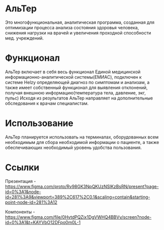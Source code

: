 # АльТер
Это многофункциональная, аналитическая программа, созданная для оптимизации процесса анализа состояния здоровья человека, снижения нагрузки на врачей  и увеличения проходной способности мед. учреждений.
# Функционал
АльТер включает в себя весь функционал Единой медицинской информационно-аналитической системы(ЕМИАС), подключен к системе Helzy определяющей диагноз по симптомам и анализам, а также имеет собственный функционал для выявления отклонений, получая внешнюю информацию(температура тела, давление, экг, пульс)
Исходя из результатов АльТер направляет на дополнительные обследования к врачам специалистам.
# Использование
АльТер планируется использовать на терминалах, оборудованных всем необходимым для сбора необходимой информации о пациенте, а также обеспечивающих необходимый уровень удобства пользования.
# Cсылки

Презентация - https://www.figma.com/proto/Rv98GK3NpQKUzNSIKzBsRN/present?page-id=0%3A1&node-id=281%3A9&viewport=389%2C617%2C0.1&scaling=contain&starting-point-node-id=281%3A12

Компоненты - https://www.figma.com/file/0HvtdPQZix1DgVWHQ4BBVv/screen?node-id=0%3A1&t=KAYVbO12DFpo0m0L-1
